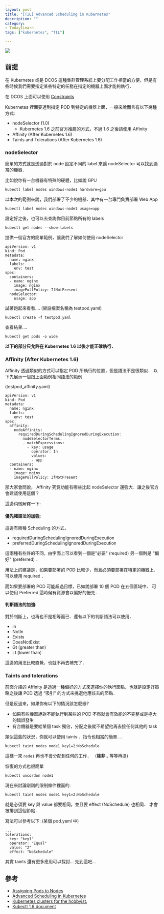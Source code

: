 ```yaml
---
layout: post
title: "[TIL] Advanced Scheduling in Kubernetes"
description: ""
category: 
- TodayILearn
tags: ["kubernetes", "TIL"]

---
```


![](https://kubernetes.io/images/favicon.png)

## 前提

在 Kubernetes 或是 DCOS 這種集群管理系統上要分配工作相當的方便，但是有些時候我們需要指定某些特定的任務在指定的機器上面才能夠執行．

在 DCOS 上面可以使用 [Constraints](https://mesosphere.github.io/marathon/docs/constraints.html)

Kubernetes 裡面要達到指定 POD 到特定的機器上面，一般來說而言有以下幾種方式:

- nodeSelector (1.0)
	- Kubernetes 1.6 之前官方推薦的方式，不過 1.6 之後請使用 Affinity 
- Affinity (After Kubernetes 1.6)
- Taints and Tolerations (After Kubernetes 1.6)

### nodeSelector

簡單的方式就是透過對於 node 設定不同的 label 來讓 nodeSelector 可以找到適當的機器．

比如說你有一台機器有特殊的硬體，比如說 GPU

```
kubectl label nodes windows-node1 hardware=gpu 
```

以本次的範例來說，我們部署了不少的機器．其中有一台專門負責部署 Web App 

```
kubectl label nodes windows-node1 usage=app 
```

設定好之後，也可以去查詢你目前節點所有的 labels

```
kubectl get nodes --show-labels 
```

提供一個官方的簡單範例，讓我們了解如何使用 nodeSelector

```
apiVersion: v1
kind: Pod
metadata:
  name: nginx
  labels:
    env: test
spec:
  containers:
  - name: nginx
    image: nginx
    imagePullPolicy: IfNotPresent
  nodeSelector:
    usage: app
```    

試著跑起來看看.... (架設檔案名稱為 testpod.yaml)

```
kubectl create -f testpod.yaml
```

查看結果....

```
kubectl get pods -o wide
```   


**以下的部分只允許在 Kubernetes 1.6 以後才能正確執行．**

### Affinity (After Kubernetes 1.6)

Affinity 透過類似的方式可以指定 POD 所執行的位置，但是語法不是很類似． 以下先展示一個跟上面範例相同語法的範例

(testpod_affinity.yaml)

```
apiVersion: v1
kind: Pod
metadata:
  name: nginx
  labels:
    env: test
spec:
  affinity:
    nodeAffinity:
      requiredDuringSchedulingIgnoredDuringExecution:
        nodeSelectorTerms:
        - matchExpressions:
          - key: usage
            operator: In
            values:
            - app
  containers:
  - name: nginx
    image: nginx
    imagePullPolicy: IfNotPresent
```    

那大家會問說， Affinity 究竟功能有哪些比起 nodeSelector 還強大．讓之後官方會建議使用這個？

這邊稍微解釋一下:

#### 優先權語法的加強:

這邊有兩種 Scheduling 的方式，

- requiredDuringSchedulingIgnoredDuringExecution
- preferredDuringSchedulingIgnoredDuringExecution

這兩種有些許的不同，由字面上可以看到一個是"必要" (required) 另一個則是 "偏好" (preferred) ．

用法上的建議是，如果要部署的 POD 比較少，而且必須要部署在特定的機器上．可以使用  required ．

而如果要部署的 POD  可能超過目標，已如說部署 10 個 POD 在五個區域中． 可以使用 Preferred 這時候有資源會以偏好的優先．


#### 判斷語法的加強:

對於判斷上，也再也不是相等而已．還有以下的判斷語法可以使用．

- In
- NotIn
- Exists
- DoesNotExist
- Gt (greater than)
- Lt (lower than)

這邊的用法比較直覺，也就不再去補充了．
 
 
### Taints and tolerations

前面介紹的 Affinity 是透過一種偏好的方式來選擇你的執行節點．也就是設定好策略之後讓 POD 透過 “吸引" 的方式來挑選他應該去的節點．

但是反過來，如果你有以下的情況該怎麼辦?

- 如果有些機器絕對不能執行到某些的 POD 不然就會有效能的不完整或是極大的錯誤發生
- 有台機器是要給某個 task 獨佔，分配之後就不希望他再去接任何其他的 task 

類似這些的狀況，你就可以使用 taints ．指令也相當的簡單....

```
kubectl taint nodes node1 key1=2:NoSchedule
```

這樣一來 `node1` 再也不會分配到任何的工作． （**除非..** 等等再提)

恢復的方式也很簡單

```
kubectl uncordon node1
```

現在來討論剛剛的限制條件裡面的: 

```
kubectl taint nodes node1 key1=2:NoSchedule
```

就是必須要 key 與 value 都要相同，並且要 effect (NoSchedule) 也相同． 才會被排到這個節點． 

寫法可以參考以下: (某個 pod.yaml 中)

```
...
tolerations: 
- key: "key1"
  operator: "Equal"
  value: "2"
  effect: "NoSchedule"
```  

其實 taints 還有更多應用可以探討... 先到這吧...  
   
## 參考

- [Assigning Pods to Nodes](https://kubernetes.io/docs/concepts/configuration/assign-pod-node/)
- [Advanced Scheduling in Kubernetes](http://blog.kubernetes.io/2017/03/advanced-scheduling-in-kubernetes.html?m=1)
- [Kubernetes clusters for the hobbyist.](https://github.com/hobby-kube/guide)
- [Kubectl 1.6 document](https://kubernetes.io/docs/user-guide/kubectl/v1.6/#taint)